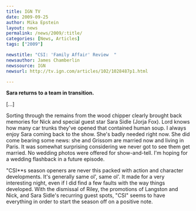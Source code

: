 ```yaml
---
title: IGN TV
date: 2009-09-25
author: Mika Epstein
layout: news
permalink: /news/2009/:title/
categories: [News, Articles]
tags: ["2009"]

newstitle: "CSI: 'Family Affair' Review  "
newsauthor: James Chamberlin  
newssource: IGN  
newsurl: http://tv.ign.com/articles/102/1028487p1.html  

---
```


**Sara returns to a team in transition.**

[...]

Sorting through the remains from the wood chipper clearly brought back memories for Nick and special guest star Sara Sidle (Jorja Fox). Lord knows how many car trunks they've opened that contained human soup. I always enjoy Sara coming back to the show. She's badly needed right now. She did come bearing some news: she and Grissom are married now and living in Paris. It was somewhat surprising considering we never got to see them get married. No wedding photos were offered for show-and-tell. I'm hoping for a wedding flashback in a future episode.

"CSI**s season openers are never this packed with action and character developments. It's generally same ol', same ol'. It made for a very interesting night, even if I did find a few faults with the way things developed. With the dismissal of Riley, the promotions of Langston and Nick, and Sara Sidle's recurring guest spots, "CSI" seems to have everything in order to start the season off on a positive note.  
